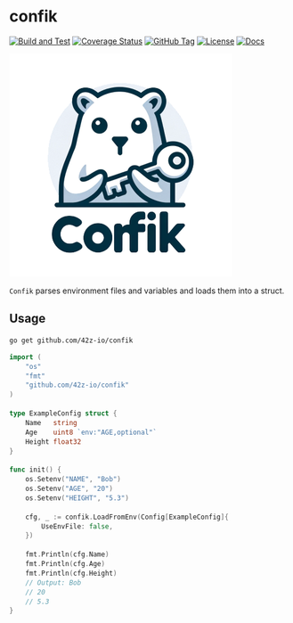 # confik
[![Build and Test](https://github.com/42z-io/confik/actions/workflows/build_test.yml/badge.svg)](https://github.com/42z-io/confik/actions/workflows/build_test.yml) [![Coverage Status](https://coveralls.io/repos/github/42z-io/confik/badge.svg?branch=main)](https://coveralls.io/github/42z-io/confik?branch=main) [![GitHub Tag](https://img.shields.io/github/tag/42z-io/confik?include_prereleases=&sort=semver&color=blue)](https://github.com/42z-io/confik/releases/)
[![License](https://img.shields.io/badge/License-MIT-blue)](https://github.com/42z-io/confik/blob/main/LICENSE) [![Docs](https://img.shields.io/badge/API-docs?label=docs&color=blue&link=https%3A%2F%2Fpkg.go.dev%2Fgithub.com%2F42z-io%2Fconfik)](https://pkg.go.dev/github.com/42z-io/confik)

![Logo](logo.png)


`Confik` parses environment files and variables and loads them into a struct.

## Usage

```
go get github.com/42z-io/confik
```

```go
import (
    "os"
    "fmt"
    "github.com/42z-io/confik"
)

type ExampleConfig struct {
    Name   string
    Age    uint8 `env:"AGE,optional"`
    Height float32
}

func init() {
    os.Setenv("NAME", "Bob")
    os.Setenv("AGE", "20")
    os.Setenv("HEIGHT", "5.3")

    cfg, _ := confik.LoadFromEnv(Config[ExampleConfig]{
        UseEnvFile: false,
    })

    fmt.Println(cfg.Name)
    fmt.Println(cfg.Age)
    fmt.Println(cfg.Height)
    // Output: Bob
    // 20
    // 5.3
}
```
